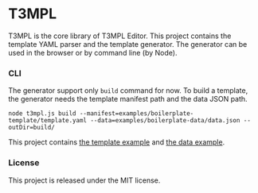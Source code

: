 # T3MPL

T3MPL is the core library of T3MPL Editor. This project contains the template YAML parser and the template generator. The generator can be used in the browser or by command line (by Node).

### CLI

The generator support only `build` command for now. To build a template, the generator needs the template manifest path and the data JSON path.

```node t3mpl.js build --manifest=examples/boilerplate-template/template.yaml --data=examples/boilerplate-data/data.json --outDir=build/```

This project contains [the template example](examples/boilerplate-template) and [the data example](examples/boilerplate-data).

### License

This project is released under the MIT license.
